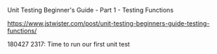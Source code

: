 Unit Testing Beginner's Guide - Part 1 - Testing Functions

https://www.jstwister.com/post/unit-testing-beginners-guide-testing-functions/

180427 2317: Time to run our first unit test